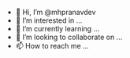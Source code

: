 - 👋 Hi, I’m @mhpranavdev
- 👀 I’m interested in ...
- 🌱 I’m currently learning ...
- 💞️ I’m looking to collaborate on ...
- 📫 How to reach me ...

<!---
mhpranavdev/mhpranavdev is a ✨ special ✨ repository because its `README.md` (this file) appears on your GitHub profile.
You can click the Preview link to take a look at your changes.
--->
